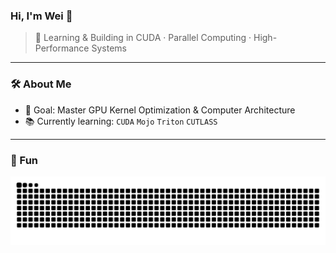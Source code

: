 <h3 align="left">Hi, I'm Wei 👋</h3>

> 🚀 Learning & Building in CUDA · Parallel Computing · High-Performance Systems

---

### 🛠 About Me
- 🎯 Goal: Master GPU Kernel Optimization & Computer Architecture
- 📚 Currently learning: `CUDA` `Mojo` `Triton` `CUTLASS`

---

### 🐍 Fun
<picture>
  <source media="(prefers-color-scheme: dark)" srcset="https://raw.githubusercontent.com/multivvac/multivvac/output/snake-dark.svg" />
  <img alt="github contribution snake" src="https://raw.githubusercontent.com/multivvac/multivvac/output/snake.svg" />
</picture>



